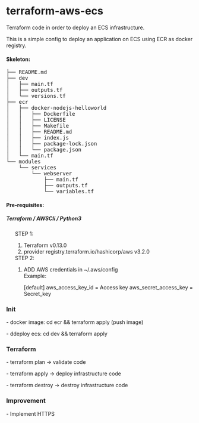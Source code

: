 # terraform-aws-ecs
Terraform code in order to deploy an ECS infrastructure.

<summary>
This is a simple config to deploy an application on ECS using ECR as docker registry.
</summary>

<h4>Skeleton:</h4>
<pre>
├── README.md
├── dev
│   ├── main.tf
│   ├── outputs.tf
│   └── versions.tf
├── ecr
│   ├── docker-nodejs-helloworld
│   │   ├── Dockerfile
│   │   ├── LICENSE
│   │   ├── Makefile
│   │   ├── README.md
│   │   ├── index.js
│   │   ├── package-lock.json
│   │   └── package.json
│   └── main.tf
└── modules
    └── services
        └── webserver
            ├── main.tf
            ├── outputs.tf
            └── variables.tf
</pre>

<h4>Pre-requisites:</h4>
<h5>Terraform / AWSCli / Python3</h5>
 <ul>
  STEP 1:
 <ol>
  <li> Terraform v0.13.0 </li>
  <li> provider registry.terraform.io/hashicorp/aws v3.2.0 </li>
 </ol>
  STEP 2:
   <ol>
   <li>  ADD AWS credentials in ~/.aws/config </li>
  Example:
    <p>
    [default]
    aws_access_key_id = Access key 
    aws_secret_access_key = Secret_key 
    </p>
    </li>
  </ol>
 </ul>

<h3> Init </h3>
<p> - docker image: cd ecr && terraform apply (push image) </p>
<p> - ddeploy ecs:  cd dev && terraform apply </p>

<h3> Terraform </h3>
<p> - terraform plan -> validate code</p>
<p> - terraform apply -> deploy infrastructure code</p>
<p> - terraform destroy -> destroy infrastructure code</p>

<h3> Improvement </h3>
<p> - Implement HTTPS </p>

